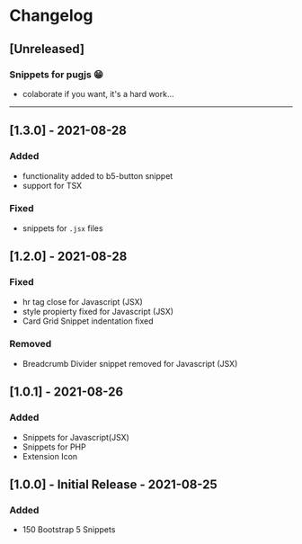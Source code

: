 # Changelog

## [Unreleased]

### Snippets for pugjs 😁
- colaborate if you want, it's a hard work...

---

## [1.3.0]  - 2021-08-28
### Added
- functionality added to b5-button snippet
- support for TSX

### Fixed
- snippets for `.jsx` files
## [1.2.0]  - 2021-08-28
### Fixed
- hr tag close for Javascript (JSX)
- style propierty fixed for Javascript (JSX)
- Card Grid Snippet indentation fixed

### Removed
- Breadcrumb Divider snippet removed for Javascript (JSX)

## [1.0.1]  - 2021-08-26
### Added
- Snippets for Javascript(JSX)
- Snippets for PHP
- Extension Icon

## [1.0.0] - Initial Release - 2021-08-25
### Added
- 150 Bootstrap 5 Snippets